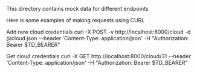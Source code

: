 This directory contains mock data for different endpoints

Here is some examples of making requests using CURL

Add new cloud credentials
curl -X POST -v  http://localhost:8000/cloud -d @cloud.json  --header 'Content-Type: application/json' -H "Authorization: Bearer $TD_BEARER"

Get cloud credentials
curl -X GET  http://localhost:8000/cloud/31  --header 'Content-Type: application/json' -H "Authorization: Bearer $TD_BEARER" 

